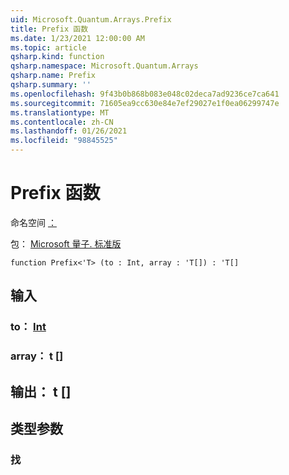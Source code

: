 ```yaml
---
uid: Microsoft.Quantum.Arrays.Prefix
title: Prefix 函数
ms.date: 1/23/2021 12:00:00 AM
ms.topic: article
qsharp.kind: function
qsharp.namespace: Microsoft.Quantum.Arrays
qsharp.name: Prefix
qsharp.summary: ''
ms.openlocfilehash: 9f43b0b868b083e048c02deca7ad9236ce7ca641
ms.sourcegitcommit: 71605ea9cc630e84e7ef29027e1f0ea06299747e
ms.translationtype: MT
ms.contentlocale: zh-CN
ms.lasthandoff: 01/26/2021
ms.locfileid: "98845525"
---
```

# <a name="prefix-function"></a>Prefix 函数

命名空间 [：](xref:Microsoft.Quantum.Arrays)

包： [Microsoft 量子. 标准版](https://nuget.org/packages/Microsoft.Quantum.Standard)




```qsharp
function Prefix<'T> (to : Int, array : 'T[]) : 'T[]
```


## <a name="input"></a>输入

### <a name="to--int"></a>to： [Int](xref:microsoft.quantum.lang-ref.int)




### <a name="array--t"></a>array： t []





## <a name="output--t"></a>输出： t []



## <a name="type-parameters"></a>类型参数

### <a name="t"></a>找

